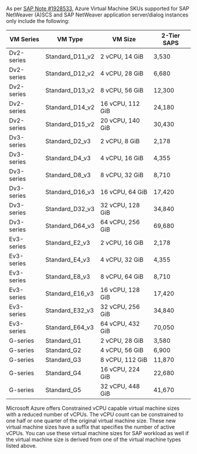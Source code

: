 As per [SAP Note \#1928533](https://me.sap.com/notes/1928533), Azure Virtual Machine SKUs supported for SAP NetWeaver (A)SCS and SAP NetWeaver application server/dialog instances only include the following:

| VM Series | VM Type | VM Size | 2-Tier SAPS |
|-|-|-|-|
| Dv2-series | Standard\_D11\_v2 | 2 vCPU, 14 GiB | 3,530 |
| Dv2-series | Standard\_D12\_v2 | 4 vCPU, 28 GiB | 6,680 |
| Dv2-series | Standard\_D13\_v2 | 8 vCPU, 56 GiB | 12,300 |
| Dv2-series | Standard\_D14\_v2 | 16 vCPU, 112 GiB | 24,180 |
| Dv2-series | Standard\_D15\_v2 | 20 vCPU, 140 GiB | 30,430 |
| Dv3-series | Standard\_D2\_v3 | 2 vCPU, 8 GiB | 2,178 |
| Dv3-series | Standard\_D4\_v3 | 4 vCPU, 16 GiB | 4,355 |
| Dv3-series | Standard\_D8\_v3 | 8 vCPU, 32 GiB | 8,710 |
| Dv3-series | Standard\_D16\_v3 | 16 vCPU, 64 GiB | 17,420 |
| Dv3-series | Standard\_D32\_v3 | 32 vCPU, 128 GiB | 34,840 |
| Dv3-series | Standard\_D64\_v3 | 64 vCPU, 256 GiB | 69,680 |
| Ev3-series | Standard\_E2\_v3 | 2 vCPU, 16 GiB | 2,178 |
| Ev3-series | Standard\_E4\_v3 | 4 vCPU, 32 GiB | 4,355 |
| Ev3-series | Standard\_E8\_v3 | 8 vCPU, 64 GiB | 8,710 |
| Ev3-series | Standard\_E16\_v3 | 16 vCPU, 128 GiB | 17,420 |
| Ev3-series | Standard\_E32\_v3 | 32 vCPU, 256 GiB | 34,840 |
| Ev3-series | Standard\_E64\_v3 | 64 vCPU, 432 GiB | 70,050 |
| G-series | Standard\_G1 | 2 vCPU, 28 GiB | 3,580 |
| G-series | Standard\_G2 | 4 vCPU, 56 GiB | 6,900 |
| G-series | Standard\_G3 | 8 vCPU, 112 GiB | 11,870 |
| G-series | Standard\_G4 | 16 vCPU, 224 GiB | 22,680 |
| G-series | Standard\_G5 | 32 vCPU, 448 GiB | 41,670 |

Microsoft Azure offers Constrained vCPU capable virtual machine sizes with a reduced number of vCPUs. The vCPU count can be constrained to one half or one quarter of the original virtual machine size. These new virtual machine sizes have a suffix that specifies the number of active vCPUs. You can use these virtual machine sizes for SAP workload as well if the virtual machine size is derived from one of the virtual machine types listed above.
